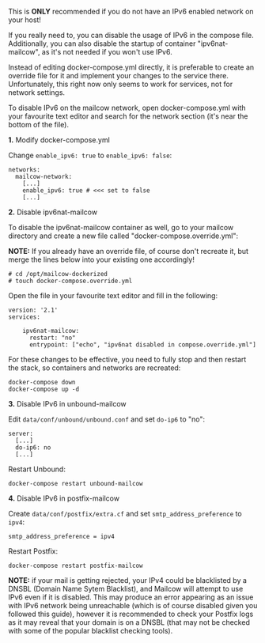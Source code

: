 This is **ONLY** recommended if you do not have an IPv6 enabled network on your host!

If you really need to, you can disable the usage of IPv6 in the compose file.
Additionally, you can  also disable the startup of container "ipv6nat-mailcow", as it's not needed if you won't use IPv6.

Instead of editing docker-compose.yml directly, it is preferable to create an override file for it 
and implement your changes to the service there. Unfortunately, this right now only seems to work for services, not for network settings.

To disable IPv6 on the mailcow network, open docker-compose.yml with your favourite text editor and search for the network section (it's near the bottom of the file). 

**1.** Modify docker-compose.yml

Change `enable_ipv6: true` to `enable_ipv6: false`:

```
networks:
  mailcow-network:
    [...]
    enable_ipv6: true # <<< set to false
    [...]
```

**2.** Disable ipv6nat-mailcow

To disable the ipv6nat-mailcow container as well, go to your mailcow directory and create a new file called "docker-compose.override.yml": 

**NOTE:** If you already have an override file, of course don't recreate it, but merge the lines below into your existing one accordingly!

```
# cd /opt/mailcow-dockerized
# touch docker-compose.override.yml
```

Open the file in your favourite text editor and fill in the following:

```
version: '2.1'
services:

    ipv6nat-mailcow:
      restart: "no"
      entrypoint: ["echo", "ipv6nat disabled in compose.override.yml"]
```

For these changes to be effective, you need to fully stop and then restart the stack, so containers and networks are recreated:

```
docker-compose down
docker-compose up -d
```

**3.** Disable IPv6 in unbound-mailcow

Edit `data/conf/unbound/unbound.conf` and set `do-ip6` to "no":

```
server:
  [...]
  do-ip6: no
  [...]
```

Restart Unbound:

```
docker-compose restart unbound-mailcow
```

**4.** Disable IPv6 in postfix-mailcow

Create `data/conf/postfix/extra.cf` and set `smtp_address_preference` to `ipv4`:

```
smtp_address_preference = ipv4
```

Restart Postfix:

```
docker-compose restart postfix-mailcow
```

**NOTE:** if your mail is getting rejected, your IPv4 could be blacklisted by a DNSBL (Domain Name Sytem Blacklist), and Mailcow will attempt to use IPv6 even if it is disabled. This may produce an error appearing as an issue with IPv6 network being unreachable (which is of course disabled given you followed this guide), however it is recommended to check your Postfix logs as it may reveal that your domain is on a DNSBL (that may not be checked with some of the popular blacklist checking tools).
